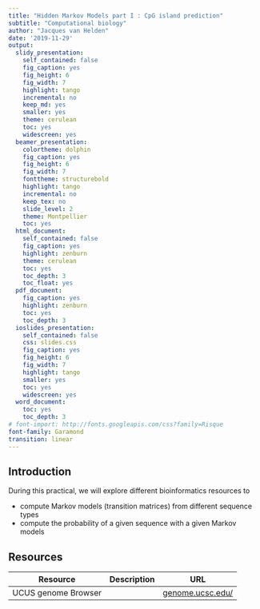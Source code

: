 ```yaml
---
title: "Hidden Markov Models part I : CpG island prediction"
subtitle: "Computational biology"
author: "Jacques van Helden"
date: '2019-11-29'
output:
  slidy_presentation:
    self_contained: false
    fig_caption: yes
    fig_height: 6
    fig_width: 7
    highlight: tango
    incremental: no
    keep_md: yes
    smaller: yes
    theme: cerulean
    toc: yes
    widescreen: yes
  beamer_presentation:
    colortheme: dolphin
    fig_caption: yes
    fig_height: 6
    fig_width: 7
    fonttheme: structurebold
    highlight: tango
    incremental: no
    keep_tex: no
    slide_level: 2
    theme: Montpellier
    toc: yes
  html_document:
    self_contained: false
    fig_caption: yes
    highlight: zenburn
    theme: cerulean
    toc: yes
    toc_depth: 3
    toc_float: yes
  pdf_document:
    fig_caption: yes
    highlight: zenburn
    toc: yes
    toc_depth: 3
  ioslides_presentation:
    self_contained: false
    css: slides.css
    fig_caption: yes
    fig_height: 6
    fig_width: 7
    highlight: tango
    smaller: yes
    toc: yes
    widescreen: yes
  word_document:
    toc: yes
    toc_depth: 3
# font-import: http://fonts.googleapis.com/css?family=Risque
font-family: Garamond
transition: linear
---
```




## Introduction

During this practical, we will explore different bioinformatics resources to 

- compute Markov models (transition matrices) from different sequence types
- compute the probability of a given sequence with a given Markov models


## Resources

| Resource | Description | URL |
|--------------|---------------------------------|-------------------------|
| UCUS genome Browser | |  [genome.ucsc.edu/](https://genome.ucsc.edu/) |

